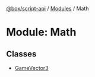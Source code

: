 [@box/script-api](../README.md) / [Modules](../modules.md) / Math

# Module: Math

## Classes

- [GameVector3](../classes/Math.GameVector3.md)
